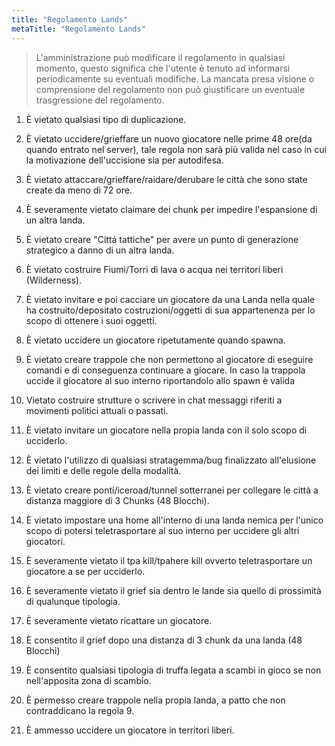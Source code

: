 ```yaml
---
title: "Regolamento Lands"
metaTitle: "Regolamento Lands"
---
```

> L'amministrazione può modificare il regolamento in qualsiasi momento, questo significa che l'utente è tenuto ad informarsi periodicamente su eventuali modifiche. La mancata presa visione o comprensione del regolamento non può giustificare un eventuale trasgressione del regolamento.

1) È vietato qualsiasi tipo di duplicazione.

2) È vietato uccidere/grieffare un nuovo giocatore nelle prime 48 ore(da quando entrato nel server), tale regola non sarà più valida nel caso in cui la motivazione dell'uccisione sia per autodifesa.

3) È vietato attaccare/grieffare/raidare/derubare le città che sono state create da meno di 72 ore.

4) È severamente vietato claimare dei chunk per impedire l'espansione di un altra landa.

5) È vietato creare "Cittá tattiche" per avere un punto di generazione strategico a danno di un altra landa.

6) È vietato costruire Fiumi/Torri di lava o acqua nei territori liberi (Wilderness).

7) È vietato invitare e poi cacciare un giocatore da una Landa nella quale ha costruito/depositato costruzioni/oggetti di sua appartenenza per lo scopo di ottenere i suoi oggetti.

8) È vietato uccidere un giocatore ripetutamente quando spawna.

9) È vietato creare trappole che non permettono al giocatore di eseguire comandi e di conseguenza continuare a giocare. In caso la trappola uccide il giocatore al suo interno riportandolo allo spawn è valida

10) Vietato costruire strutture o scrivere in chat messaggi riferiti a movimenti politici attuali o passati.

11) È vietato invitare un giocatore nella propia landa con il solo scopo di ucciderlo.

12) È vietato l'utilizzo di qualsiasi stratagemma/bug finalizzato all'elusione dei limiti e delle regole della modalità.

13) È vietato creare ponti/iceroad/tunnel sotterranei per collegare le città a distanza maggiore di 3 Chunks (48 Blocchi).

14) È vietato impostare una home all'interno di una landa nemica per l'unico scopo di potersi teletrasportare al suo interno per uccidere gli altri giocatori.

15) È severamente vietato il tpa kill/tpahere kill ovverto teletrasportare un giocatore a se per ucciderlo.

16) È severamente vietato il grief sia dentro le lande sia quello di prossimità di qualunque tipologia. 

17) È severamente vietato ricattare un giocatore.

18) È consentito il grief dopo una distanza di 3 chunk da una landa (48 Blocchi)

19) È consentito qualsiasi tipologia di truffa legata a scambi in gioco se non nell'apposita zona di scambio.

20) È permesso creare trappole nella propia landa, a patto che non contraddicano la regola 9.

21) È ammesso uccidere un giocatore in territori liberi.
